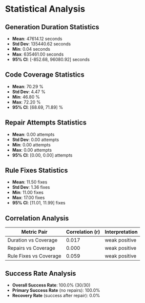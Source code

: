 # Statistical Analysis

## Generation Duration Statistics

- **Mean**: 47614.12 seconds
- **Std Dev**: 135440.62 seconds
- **Min**: 0.04 seconds
- **Max**: 635461.00 seconds
- **95% CI**: [-852.68, 96080.92] seconds

## Code Coverage Statistics

- **Mean**: 70.29 %
- **Std Dev**: 4.47 %
- **Min**: 46.80 %
- **Max**: 72.20 %
- **95% CI**: [68.69, 71.89] %

## Repair Attempts Statistics

- **Mean**: 0.00 attempts
- **Std Dev**: 0.00 attempts
- **Min**: 0.00 attempts
- **Max**: 0.00 attempts
- **95% CI**: [0.00, 0.00] attempts

## Rule Fixes Statistics

- **Mean**: 11.50 fixes
- **Std Dev**: 1.36 fixes
- **Min**: 11.00 fixes
- **Max**: 17.00 fixes
- **95% CI**: [11.01, 11.99] fixes

## Correlation Analysis

| Metric Pair | Correlation (r) | Interpretation |
|-------------|-----------------|----------------|
| Duration vs Coverage | 0.017 | weak positive |
| Repairs vs Coverage | 0.000 | weak positive |
| Rule Fixes vs Coverage | 0.059 | weak positive |

## Success Rate Analysis

- **Overall Success Rate**: 100.0% (30/30)
- **Primary Success Rate** (no repairs): 100.0%
- **Recovery Rate** (success after repair): 0.0%
